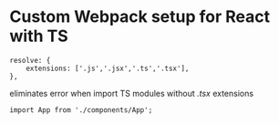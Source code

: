 # Custom Webpack setup for React with TS

    resolve: {
        extensions: ['.js','.jsx','.ts','.tsx'],
    },

eliminates error when import TS modules without *.tsx* extensions

    import App from './components/App';